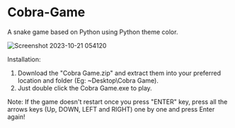 # Cobra-Game
A snake game based on Python using Python theme color.

![Screenshot 2023-10-21 054120](https://github.com/Ramesh-DarkAngel/Cobra-Game/assets/79072516/b56cb3ec-c903-4fb6-9f0e-97f2f8354b28)





Installation:
1. Download the "Cobra Game.zip" and extract them into your preferred location and folder (Eg: ~Desktop\Cobra Game).
2. Just double click the Cobra Game.exe to play.

Note: If the game doesn't restart once you press "ENTER" key, press all the arrows keys (Up, DOWN, LEFT and RIGHT) one by one and press Enter again! 


